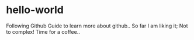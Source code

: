# hello-world
Following Github Guide to learn more about github.. So far I am liking it; Not to complex! Time for a coffee..
